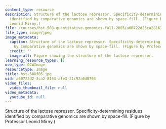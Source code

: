 ```yaml
---
content_type: resource
description: Structure of the lactose repressor. Specificity-determining residues
  identified by comparative genomics are shown by space-fill. (Figure by Professor
  Leonid Mirny.)
file: /courses/hst-508-quantitative-genomics-fall-2005/a60722d23ca28163afe321c92a6d0703_hst-508f05.jpg
file_type: image/jpeg
image_metadata:
  caption: Structure of the lactose repressor. Specificity-determining residues identified
    by comparative genomics are shown by space-fill. (Figure by Professor Leonid Mirny.)
  credit: ''
  image-alt: Figure showing the structure of the lactose repressor.
learning_resource_types: []
ocw_type: OCWImage
resourcetype: Image
title: hst-508f05.jpg
uid: a60722d2-3ca2-8163-afe3-21c92a6d0703
video_files:
  video_thumbnail_file: null
video_metadata:
  youtube_id: null
---
```

Structure of the lactose repressor. Specificity-determining residues identified by comparative genomics are shown by space-fill. (Figure by Professor Leonid Mirny.)

